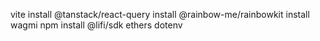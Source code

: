 vite
install @tanstack/react-query
install @rainbow-me/rainbowkit
install wagmi
npm install @lifi/sdk ethers dotenv
